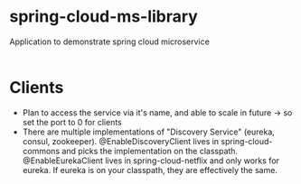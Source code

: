 # spring-cloud-ms-library
Application to demonstrate spring cloud microservice <br><br>

# Clients
- Plan to access the service via it's name, and able to scale in future ->  so set the port to 0 for clients
- There are multiple implementations of "Discovery Service" (eureka, consul, zookeeper). @EnableDiscoveryClient lives in spring-cloud-commons and picks the implementation on the classpath.  @EnableEurekaClient lives in spring-cloud-netflix and only works for eureka. If eureka is on your classpath, they are effectively the same.
